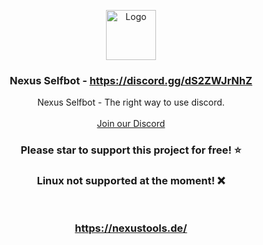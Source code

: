 <p align="center">
  <a href="https://github.com/VatosV2/Nexus-SelfBot">
    <img src="https://nexustools.de/Assets/images/025111e73c9100f75a2f4adfc06161df.png" alt="Logo" width="80" height="80">
  </a>

  <h3 align="center">Nexus Selfbot - <a href="https://discord.gg/dS2ZWJrNhZ">https://discord.gg/dS2ZWJrNhZ</a></h3>

  <p align="center">
    Nexus Selfbot - The right way to use discord.
    <br/>
    <br/>
    <a href="https://discord.gg/dS2ZWJrNhZ">Join our Discord</a>
  </p>
</p>

<h3 align="center">Please star to support this project for free! ⭐</h3>
<h3 align="center">Linux not supported at the moment! ❌</h3>
<br/>
<h3 align="center"><a href="https://nexustools.de/">https://nexustools.de/</a></h3>
